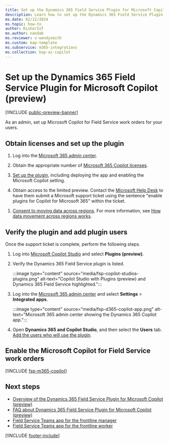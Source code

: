```yaml
---
title: Set up the Dynamics 365 Field Service Plugin for Microsoft Copilot (preview)
description: Learn how to set up the Dynamics 365 Field Service Plugin for Microsoft Copilot.
ms.date: 02/12/2024
ms.topic: how-to
author: KishorIoT
ms.author: nandab
ms.reviewer: v-wendysmith
ms.custom: bap-template
ms.subservice: m365-integrations
ms.collection: bap-ai-copilot 
---
```


# Set up the Dynamics 365 Field Service Plugin for Microsoft Copilot (preview)

[!INCLUDE [public-preview-banner](../includes/public-preview-banner.md)]

As an admin, set up Microsoft Copilot for Field Service work orders for your users.

## Obtain licenses and set up the plugin

1. Log into the [Microsoft 365 admin center](https://admin.microsoft.com/).

1. Obtain the appropriate number of [Microsoft 365 Copilot licenses](/microsoft-365-copilot/microsoft-365-copilot-setup#manage-licenses-for-copilot).

1. [Set up the plugin](/microsoft-copilot-studio/copilot-plugins-overview#use-plugins-in-microsoft-copilot), including deploying the app and enabling the Microsoft Copilot setting.

1. Obtain access to the limited preview. Contact the [Microsoft Help Desk](https://aka.ms/TechWeb) to have them submit a Microsoft support ticket using the sentence "enable plugins for Copilot for Microsoft 365" within the ticket.

<!--- Include a link once the section is updated (/microsoft-365-copilot/extensibility/prerequisites#requirements-for-plugin-development) --->

1. [Consent to moving data across regions](/power-platform/admin/geographical-availability-copilot#enable-data-movement-across-regions). For more information, see [How data movement across regions works](/power-platform/admin/geographical-availability-copilot#how-data-movement-across-regions-works).

## Verify the plugin and add plugin users

Once the support ticket is complete, perform the following steps.

1. Log into [Microsoft Copilot Studio](https://copilotstudio.microsoft.com/) and select **Plugins (preview)**.

1. Verify the Dynamics 365 Field Service plugin is listed.

   :::image type="content" source="media/fsp-copilot-studios-plugins.png" alt-text="Copilot Studio with Plugins (preview) and Dynamics 365 Field Service highlighted.":::

1. Log into the [Microsoft 365 admin center](https://admin.microsoft.com/) and select **Settings** > **Integrated apps**.

   :::image type="content" source="media/fsp-d365-copilot-app.png" alt-text="Microsoft 365 admin center showing the Dynamics 365 Copilot app.":::

1. Open **Dynamics 365 and Copilot Studio**, and then select the **Users** tab. [Add the users who will use the plugin](/microsoft-365/admin/manage/manage-plugins-for-copilot-in-integrated-apps#manage-how-users-can-install-plugins-for-copilot).

## Enable the Microsoft Copilot for Field Service work orders

[!INCLUDE [fsp-m365-copilot](../includes/fsp-m365-copilot.md)]

## Next steps

- [Overview of the Dynamics 365 Field Service Plugin for Microsoft Copilot (preview)](flw-m365-chat.md)
- [FAQ about Dynamics 365 Field Service Plugin for Microsoft Copilot (preview)](faqs-m365-chat.md)
- [Field Service Teams app for the frontline manager](flw-teams-manager.md)
- [Field Service Teams app for the frontline worker](flw-teams-worker.md)

[!INCLUDE [footer-include](../includes/footer-banner.md)]
